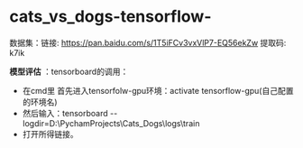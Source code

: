 # cats_vs_dogs-tensorflow-
数据集：链接: https://pan.baidu.com/s/1T5iFCv3vxVlP7-EQ56ekZw 提取码: k7ik 

**模型评估**
：tensorboard的调用：
* 在cmd里 首先进入tensorfolw-gpu环境：activate tensorflow-gpu(自己配置的环境名) 
* 然后输入：tensorboard --logdir=D:\PychamProjects\Cats_Dogs\logs\train
* 打开所得链接。
